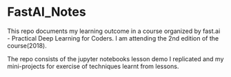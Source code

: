 # FastAI_Notes
This repo documents my learning outcome in a course organized by fast.ai - Practical Deep Learning for Coders. I am attending the 2nd edition of the course(2018).

The repo consists of the jupyter notebooks lesson demo I replicated and my mini-projects for exercise of techniques learnt from lessons.
